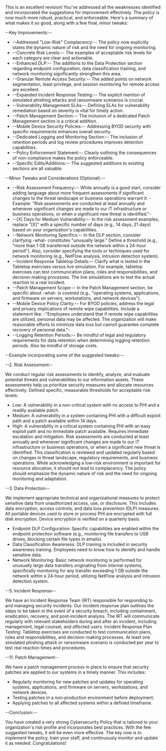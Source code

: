 This is an excellent revision! You've addressed all the weaknesses identified and incorporated the suggestions for improvement effectively. The policy is now much more robust, practical, and enforceable. Here's a summary of what makes it so good, along with a few final, minor tweaks:

--Key Improvements:--

-   --Addressed "Low-Risk" Complacency:-- The policy now explicitly states the dynamic nature of risk and the need for ongoing monitoring.
-   --Concrete Risk Levels:-- The examples of acceptable risk levels for each category are clear and actionable.
-   --Enhanced DLP:--  The additions to the Data Protection section regarding endpoint configuration, data classification training, and network monitoring significantly strengthen this area.
-   --Granular Remote Access Security:--  The added points on network segmentation, least privilege, and session monitoring for remote access are excellent.
-   --Expanded Incident Response Testing:--  The explicit mention of simulated phishing attacks and ransomware scenarios is crucial.
-   --Vulnerability Management SLAs:--  Defining SLAs for vulnerability remediation based on severity is vital for timely action.
-   --Patch Management Section:-- The inclusion of a dedicated Patch Management section is a critical addition.
-   --Mobile Device Security Policies:-- Addressing BYOD security with specific requirements enhances overall security.
-   --Dedicated Logging and Monitoring Section:-- The inclusion of retention periods and log review procedures improves detection capabilities.
-   --Policy Enforcement Statement:-- Clearly outlining the consequences of non-compliance makes the policy enforceable.
-   --Specific Edits/Additions:--  The suggested additions to existing sections are all valuable.

--Minor Tweaks and Considerations (Optional):--

-   --Risk Assessment Frequency:-- While annually is a good start, consider adding language about more frequent assessments if significant changes to the threat landscape or business operations warrant it.  -Example: "Risk assessments are conducted at least annually and whenever significant changes are made to our IT infrastructure or business operations, or when a significant new threat is identified."-
-   --[X] Days for Medium Vulnerability:-- In the risk assessment examples, replace "[X]" with a specific number of days (e.g., 14 days, 21 days) based on your organization's capabilities.
-   --Network Monitoring Specifics:--  In the DLP section, consider clarifying -what- constitutes "unusually large." Define a threshold (e.g., "more than 1 GB transferred outside the network within a 24-hour period").  Also, consider specifying the tools or techniques used for network monitoring (e.g., NetFlow analysis, intrusion detection system).
-   --Incident Response Tabletop Details:-- Clarify what is tested in the Tabletop exercises versus live simulation. For example, tabletop exercises can test communication plans, roles and responsibilities, and decision-making processes. The live simulations are to test the actual reaction to a real incident.
-   --Patch Management Scope:--  In the Patch Management section, be specific about -what- is covered (e.g., "operating systems, applications, and firmware on servers, workstations, and network devices").
-   --Mobile Device Policy Clarity:-- For BYOD policies, address the legal and privacy implications of remote wipe capabilities.  Include a statement like: -"Employees understand that if remote wipe capabilities are utilized, personal data may be affected.  The organization will make reasonable efforts to minimize data loss but cannot guarantee complete recovery of personal data."-
-   --Logging Retention Periods:-- Be mindful of legal and regulatory requirements for data retention when determining logging retention periods. Also be mindful of storage costs.

--Example incorporating some of the suggested tweaks:--

--2. Risk Assessment--

We conduct regular risk assessments to identify, analyze, and evaluate potential threats and vulnerabilities to our information assets. These assessments help us prioritize security measures and allocate resources effectively. Defined specific, measurable thresholds for acceptable risk levels:
-   Low: A vulnerability in a non-critical system with no access to PHI and a readily available patch.
-   Medium: A vulnerability in a system containing PHI with a difficult exploit path and a patch available within 14 days.
-   High: A vulnerability in a critical system containing PHI with an easy exploit path and no immediate patch available. Requires immediate escalation and mitigation. Risk assessments are conducted at least annually and whenever significant changes are made to our IT infrastructure or business operations, or when a significant new threat is identified. This classification is reviewed and updated regularly based on changes in threat landscape, regulatory requirements, and business operations. While acknowledging a low-risk environment is important for resource allocation, it should not lead to complacency. The policy should emphasize the dynamic nature of risk and the need for ongoing monitoring and adaptation.

--3. Data Protection--

We implement appropriate technical and organizational measures to protect sensitive data from unauthorized access, use, or disclosure. This includes data encryption, access controls, and data loss prevention (DLP) measures. All portable devices used to store or process PHI are encrypted with full disk encryption. Device encryption is verified on a quarterly basis.

-   Endpoint DLP Configuration: Specific capabilities are enabled within the endpoint protection software (e.g., monitoring file transfers to USB drives, blocking certain file types in emails).
-   Data Classification Awareness: DLP training is included in security awareness training. Employees need to know how to identify and handle sensitive data.
-   Network Monitoring: Basic network monitoring is performed for unusually large data transfers originating from internal systems, specifically monitoring for any transfer exceeding 1 GB outside the network within a 24-hour period, utilizing NetFlow analysis and intrusion detection system.

--5. Incident Response--

We have an Incident Response Team (IRT) responsible for responding to and managing security incidents. Our incident response plan outlines the steps to be taken in the event of a security breach, including containment, eradication, recovery, and post-incident analysis. The IRT will communicate regularly with relevant stakeholders during and after an incident, including management, legal counsel, and affected users. Incident Response Plan Testing: Tabletop exercises are conducted to test communication plans, roles and responsibilities, and decision-making processes. At least one simulated phishing attack or ransomware scenario is conducted per year to test real reaction times and procedures.

--11. Patch Management--

We have a patch management process in place to ensure that security patches are applied to our systems in a timely manner. This includes:
-   Regularly monitoring for new patches and updates for operating systems, applications, and firmware on servers, workstations, and network devices.
-   Testing patches in a non-production environment before deployment.
-   Applying patches to all affected systems within a defined timeframe.

--Conclusion:--

You have created a very strong Cybersecurity Policy that is tailored to your organization's risk profile and incorporates best practices. With the few suggested tweaks, it will be even more effective. The key now is to implement the policy, train your staff, and continuously monitor and update it as needed. Congratulations!
